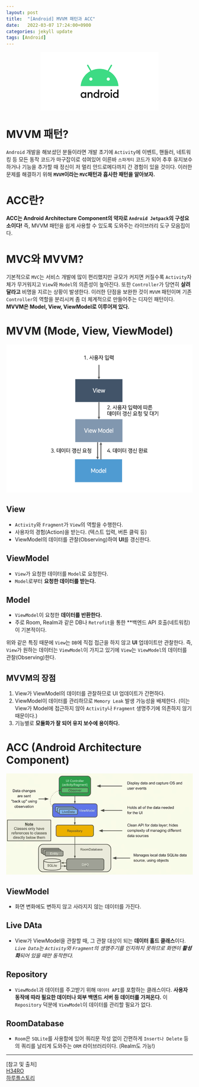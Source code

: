 ```yaml
---
layout: post
title:  "[Android] MVVM 패턴과 ACC"
date:   2022-03-07 17:24:00+0900
categories: jekyll update
tags: [Android]
---
```

<p align="center"><img src="/assets/img/blog/정보/안드로이드.png"></p>

# MVVM 패턴?
`Android` 개발을 해보셨던 분들이라면 개발 초기에 `Activity`에 이벤트, 핸들러, 네트워킹 등 모든 동작 코드가 마구잡이로 섞여있어 이른바 `스파게티` 코드가 되어 추후 유지보수하거나 기능을 추가할 때 정신이 저 멀리 안드로메다까지 간 경험이 있을 것이다. 이러한 문제를 해결하기 위해 **`MVVM`이라는 `MVC`패턴과 흡사한 패턴을 알아보자.**

# ACC란?
**ACC는 Android Architecture Component의 약자로 `Android Jetpack`의 구성요소이다!** 즉, MVVM 패턴을 쉽게 사용할 수 있도록 도와주는 라이브러리 도구 모음집이다.  

# MVC와 MVVM?
기본적으로 `MVC`는 서비스 개발에 많이 편리했지만 규모가 커지면 커질수록 `Activity`자체가 무거워지고 `View`와 `Model`의 의존성이 높아진다. 또한 `Controller`가 당연히 **살려달라고** 비명을 지르는 상황이 발생한다. 이러한 단점을 보완한 것이 `MVVM` 패턴이며 기존 `Controller`의 역할을 분리시켜 좀 더 체계적으로 만들어주는 디자인 패턴이다.  
**MVVM은 Model, View, ViewModel로 이루어져 있다.**  

# MVVM (Mode, View, ViewModel)
<p align="center"><img src="/assets/img/blog/정보/MVVM.png"></p>

## View
- `Activity`와 `Fragment`가 `View`의 역할을 수행한다.  
- 사용자의 경험(Action)을 받는다. (텍스트 입력, 버튼 클릭 등)  
- ViewModel의 데이터를 관찰(Observing)하여 **UI**를 갱신한다.  

## ViewModel
- `View`가 요청한 데이터를 `Model`로 요청한다.  
- `Model`로부터 **요청한 데이터를 받는다.**  

## Model
- `ViewModel`이 요청한 **데이터를 반환한다.**  
- 주로 Room, Realm과 같은 DB나 `Retrofit`을 통한 **백엔드 API 호출(네트워킹)이 기본적이다.  
  
위와 같은 특징 때문에 `View`는 `DB`에 직접 접근을 하지 않고 **UI** 업데이트만 관찰한다. 즉, `View`가 원하는 데이터는 `ViewModel`이 가지고 있기에 `View`는 `ViewModel`의 데이터를 관찰(Observing)한다.  

## MVVM의 장점
1. View가 ViewModel의 데이터를 관찰하므로 UI 업데이트가 간편하다.  
2. ViewModel이 데이터를 관리하므로 `Memory Leak` 발생 가능성을 배제한다. (이는 View가 Model에 접근하지 않아 `Activity`나 `Fragment` 생명주기에 의존하지 않기 때문이다.)  
3. 기능별로 **모듈화가 잘 되어 유지 보수에 용이하다.**

# ACC (Android Architecture Component)
<p align="center"><img src="/assets/img/blog/정보/ACC.png"></p>
  
## ViewModel
- 화면 변화에도 변하지 않고 사라지지 않는 데이터를 가진다.  

## Live DAta
- View가 ViewModel을 관찰할 때, 그 관찰 대상이 되는 **데이터 홀드 클래스**이다. *`Live Data`는 `Activity`와 `Fragment`의 생명주기를 인지하지 못하므로 화면이 **활성화**되어 있을 때만 동작한다.*  

## Repository
- `ViewModel`과 데이터를 주고받기 위해 `데이터 API`를 포함하는 클래스이다. **사용자 동작에 따라 필요한 데이터나 외부 백엔드 서버 등 데이터를 가져온다.** 이 `Repository` 덕분에 `ViewModel`이 데이터를 관리할 필요가 없다.  

## RoomDatabase
- `Room`은 `SQLite`를 사용함에 있어 쿼리문 작성 없이 간편하게 `Insert나 Delete` 등의 쿼리를 날리게 도와주는 `ORM` 라이브러리이다. (Realm도 가능!)
  
  
  
  
  
---  
[참고 및 출처]  
[H34RO](https://velog.io/@haero_kim/Android-%EA%B9%94%EC%8C%88%ED%95%98%EA%B2%8C-MVVM-%ED%8C%A8%ED%84%B4%EA%B3%BC-AAC-%EC%95%8C%EC%95%84%EB%B3%B4%EA%B8%B0)  
[하루플스토리](https://haruple.tistory.com/212)  